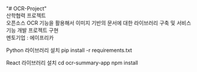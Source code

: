 "# OCR-Project" <br/>
산학협력 프로젝트 <br/>
오픈소스 OCR 기능을 활용해서 이미지 기반의 문서에 대한 라이브러리 구축 및 서비스 기능 개발 프로젝트 구현<br/>
멘토기업 : 에이프리카<br/>

Python 라이브러리 설치
pip install -r requirements.txt

React 라이브러리 설치
cd ocr-summary-app
npm install
